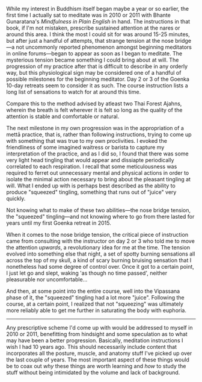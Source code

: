 While my interest in Buddhism itself began maybe a year or so earlier, the first time I actually sat to meditate was in 2010 or 2011 with Bhante Gunaratana's *Mindfulness in Plain English* in hand. The instructions in that book, if I'm not mistaken, prescribe sustained attention at the nares or around this area. I think the most I could sit for was around 15-25 minutes, but after just a handful of attempts, that strange tension at the nose bridge—a not uncommonly reported phenomenon amongst beginning meditators in online forums—began to appear as soon as I began to meditate. The mysterious tension became something I could bring about at will. The progression of my practice after that is difficult to describe in any orderly way, but this physiological sign may be considered one of a handful of possible milestones for the beginning meditator. Day 2 or 3 of the Goenka 10-day retreats seem to consider it as such. The course instruction lists a long list of sensations to watch for at around this time.

Compare this to the method advised by atleast two Thai Forest Ajahns, wherein the breath is felt wherever it is felt so long as the quality of the attention is stable and comfortable or natural.

The next milestone in my own progression was in the appropriation of a mettā practice, that is, rather than following instructions, trying to come up with something that was true to my own proclivities. I evoked the friendliness of some imagined waitress or barista to capture my interpretation of the practice, and as I did so, I found that there was some very light head tingling that would appear and dissiapte periodically correlated to each respiration. I recall that some meticulousness was required to ferret out unnecessary mental and physical actions in order to isolate the minimal action necessary to bring about the pleasant tingling at will. What I ended up with is perhaps best described as the ability to produce "squeezed" tingling, something that runs out of "juice" very quickly. 

Not knowing what to make of these two abilities—the nose bridge tension, the "squeezed" tingling—and not knowing where to go from there lasted for years until my first Goenka retreat in 2015.

When it comes to the nose bridge tension, the critical piece of instruction came from consulting with the instructor on day 2 or 3 who told me to move the attention *upwards*, a revolutionary idea for me at the time. The tension evolved into something else that night, a set of spotty burning sensations all across the top of my skull, a kind of scary burning bruising sensation that I nonetheless had some degree of control over. Once it got to a certain point, I just let go and slept, waking 'as though no time passed', neither pleasurable nor uncomfortable... 

And then, at some point into the entire course, well into the Vipassana phase of it, the "squeezed" tingling had a lot more "juice". Following the course, at a certain point, I realized that not "squeezing" was ultimately more reliably able to get me further in saturating the body with euphoria.

***

Any prescriptive scheme I'd come up with would be addressed to myself in 2010 or 2011, benefitting from hindsight and some speculation as to what may have been a better progression. Basically, meditation instructions I wish I had 10 years ago. This should necessarily include content that incorporates all the posture, muscle, and anatomy stuff I've picked up over the last couple of years. The most important aspect of these things would be to coax out *why* these things are worth learning and *how* to study the stuff without being intimidated by the volume and lack of background.
